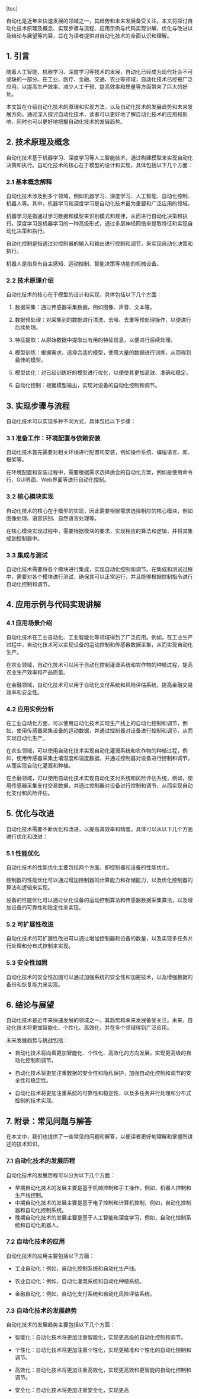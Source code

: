 
[toc]                    
                
                
自动化是近年来快速发展的领域之一，其趋势和未来发展备受关注。本文将探讨自动化技术原理及概念、实现步骤与流程、应用示例与代码实现讲解、优化与改进以及结论与展望等内容，旨在为读者提供对自动化技术的全面认识和理解。

## 1. 引言

随着人工智能、机器学习、深度学习等技术的发展，自动化已经成为现代社会不可或缺的一部分。在工业、医疗、金融、交通、农业等领域，自动化技术已经被广泛应用，以提高生产效率、减少人工干预、提高效率和质量等方面带来了巨大的好处。

本文旨在介绍自动化技术的原理和实现方法，以及自动化技术的发展趋势和未来发展方向。通过深入探讨自动化技术，读者可以更好地了解自动化技术的应用和影响，同时也可以更好地把握自动化技术的发展趋势。

## 2. 技术原理及概念

自动化技术基于机器学习、深度学习等人工智能技术，通过构建模型来实现自动化决策和执行。自动化技术的核心在于模型的设计和实现，具体包括以下几个方面：

### 2.1 基本概念解释

自动化技术涉及到多个领域，例如机器学习、深度学习、人工智能、自动化控制、机器人等。其中，机器学习和深度学习是自动化技术最为重要和广泛应用的领域。

机器学习是指通过学习数据和模型来识别模式和规律，从而进行自动化决策和执行。深度学习是机器学习的一种高级形式，通过多层神经网络来提取特征和实现自动化决策和执行。

自动化控制是指通过对控制器的输入和输出进行控制和调节，来实现自动化决策和执行。

机器人是指具有自主感知、运动控制、智能决策等功能的机械设备。

### 2.2 技术原理介绍

自动化技术的核心在于模型的设计和实现，具体包括以下几个方面：

1. 数据采集：通过传感器采集数据，例如图像、声音、文本等。

2. 数据预处理：对采集到的数据进行清洗、去噪、去重等预处理操作，以便进行后续处理。

3. 特征提取：从原始数据中提取出有用的特征信息，以便进行后续处理。

4. 模型训练：根据需求，选择合适的模型，使用大量的数据进行训练，从而得到最佳的模型。

5. 模型优化：对已经训练好的模型进行优化，以便使其更加高效、准确和稳定。

6. 自动化控制：根据模型输出，实现对设备的自动化控制和调节。

## 3. 实现步骤与流程

自动化技术可以实现多种不同方式，具体包括以下步骤：

### 3.1 准备工作：环境配置与依赖安装

自动化技术首先需要对相关环境进行配置和安装，例如操作系统、编程语言、库、框架等。

在环境配置和安装过程中，需要根据需求选择适合的自动化方案，例如是使用命令行、GUI界面、Web界面等进行自动化控制。

### 3.2 核心模块实现

自动化技术的核心在于模型的实现，因此需要根据需求选择相应的核心模块，例如图像处理、语音识别、自然语言处理等。

在核心模块实现过程中，需要根据模块的要求，实现相应的算法和逻辑，并将其集成到控制器中。

### 3.3 集成与测试

自动化技术需要将各个模块进行集成，实现自动化控制和调节。在集成和测试过程中，需要对各个模块进行测试，确保其可以正常运行，并且能够根据控制指令进行自动化控制和调节。

## 4. 应用示例与代码实现讲解

### 4.1 应用场景介绍

自动化技术在工业自动化、工业智能化等领域得到了广泛应用。例如，在工业生产过程中，自动化技术可以实现设备的运动控制和传感器数据采集，从而实现自动化生产。

在农业领域，自动化技术可以用于自动化控制灌溉系统和农作物的种植过程，提高农业生产效率和产品质量。

在金融领域，自动化技术可以用于自动化支付系统和风险评估系统，提高金融交易效率和安全性。

### 4.2 应用实例分析

在工业自动化方面，可以使用自动化技术实现生产线上的自动化控制和调节，例如，使用传感器采集设备的运动数据，并通过控制器对设备进行控制和调节，从而实现自动化生产。

在农业领域，可以使用自动化技术实现自动化灌溉系统和农作物的种植过程，例如，使用传感器采集土壤湿度和温度数据，并通过控制器对设备进行控制和调节，从而实现自动化灌溉和种植。

在金融领域，可以使用自动化技术实现自动化支付系统和风险评估系统，例如，使用传感器采集支付交易数据，并通过控制器对设备进行控制和调节，从而实现自动化支付和风险评估。

## 5. 优化与改进

自动化技术需要不断优化和改进，以提高其效率和精度。具体可以从以下几个方面进行优化和改进：

### 5.1 性能优化

自动化技术的性能优化主要包括两个方面，即控制器和设备的性能优化。

控制器的性能优化可以通过增加控制器的计算能力和存储能力，以及优化控制器的算法和逻辑来实现。

设备的性能优化可以通过优化设备的运动控制算法和传感器数据采集算法，以及增加设备的可靠性和稳定性来实现。

### 5.2 可扩展性改进

自动化技术的可扩展性改进可以通过增加控制器和设备的数量，以及实现多任务并行处理和分布式控制来实现。

### 5.3 安全性加固

自动化技术的安全性加固可以通过加强系统的安全性和加密技术，以及增强数据的备份和恢复能力来实现。

## 6. 结论与展望

自动化技术是近年来快速发展的领域之一，其趋势和未来发展备受关注。未来，自动化技术将更加智能化、个性化、高效化，并在多个领域得到广泛应用。

未来发展趋势与挑战包括：

- 自动化技术将向着更加智能化、个性化、高效化的方向发展，实现更高级的自动化控制和调节。

- 自动化技术将更加注重数据的安全性和隐私保护，加强自动化控制和调节的安全性和稳定性。

- 自动化技术将更加注重系统的可靠性和稳定性，以及多任务并行处理和分布式控制的技术实现。

## 7. 附录：常见问题与解答

在本文中，我们也提供了一些常见的问题和解答，以便读者更好地理解和掌握所讲述的技术知识。

### 7.1 自动化技术的发展历程

自动化技术的发展历程可以分为以下几个方面：

- 早期自动化技术的发展主要是基于机械控制和手工操作，例如，机器人控制和生产线控制。
- 中期自动化技术的发展主要是基于电子控制和计算机控制，例如，自动化控制器和自动化控制系统。
- 晚期自动化技术的发展主要是基于人工智能和深度学习，例如，自动化控制系统和自动化机器人。

### 7.2 自动化技术的应用

自动化技术的应用主要包括以下方面：

- 工业自动化：例如，自动化控制系统和自动化生产线。

- 农业自动化：例如，自动化灌溉系统和自动化种植系统。

- 金融自动化：例如，自动化支付系统和自动化风险评估系统。

### 7.3 自动化技术的发展趋势

自动化技术的发展趋势主要包括以下几个方面：

- 智能化：自动化技术将更加注重智能化，实现更高级的自动化控制和调节。

- 个性化：自动化技术将更加注重个性化，实现更精准和个性化的自动化控制和调节。

- 高效化：自动化技术将更加注重高效化，实现更高效和更智能的自动化控制和调节。

- 安全化：自动化技术将更加注重安全化，实现更高

